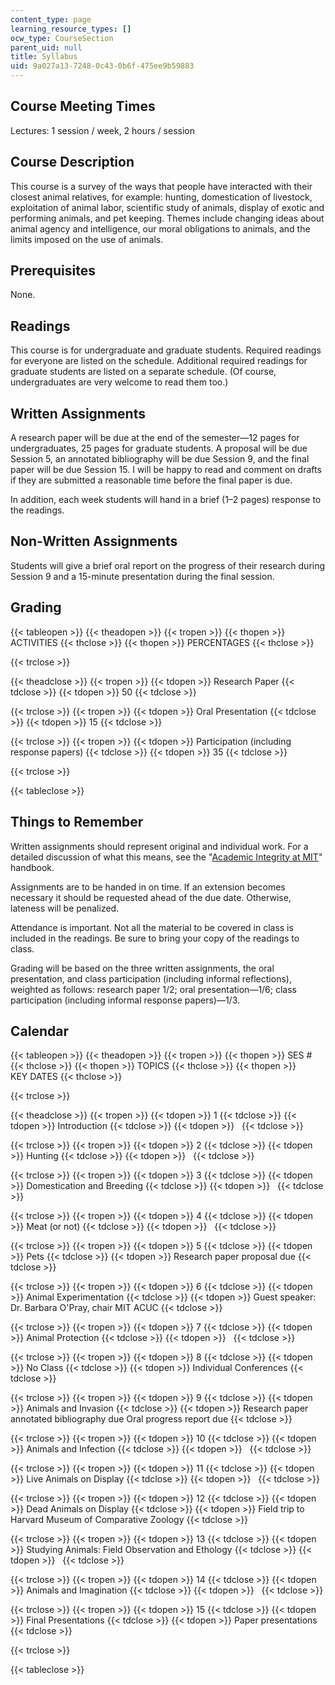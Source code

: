 ```yaml
---
content_type: page
learning_resource_types: []
ocw_type: CourseSection
parent_uid: null
title: Syllabus
uid: 9a027a13-7248-0c43-0b6f-475ee9b59883
---
```


Course Meeting Times
--------------------

Lectures: 1 session / week, 2 hours / session

Course Description
------------------

This course is a survey of the ways that people have interacted with their closest animal relatives, for example: hunting, domestication of livestock, exploitation of animal labor, scientific study of animals, display of exotic and performing animals, and pet keeping. Themes include changing ideas about animal agency and intelligence, our moral obligations to animals, and the limits imposed on the use of animals.

Prerequisites
-------------

None.

Readings
--------

This course is for undergraduate and graduate students. Required readings for everyone are listed on the schedule. Additional required readings for graduate students are listed on a separate schedule. (Of course, undergraduates are very welcome to read them too.)

Written Assignments
-------------------

A research paper will be due at the end of the semester—12 pages for undergraduates, 25 pages for graduate students. A proposal will be due Session 5, an annotated bibliography will be due Session 9, and the final paper will be due Session 15. I will be happy to read and comment on drafts if they are submitted a reasonable time before the final paper is due.

In addition, each week students will hand in a brief (1–2 pages) response to the readings.

Non-Written Assignments
-----------------------

Students will give a brief oral report on the progress of their research during Session 9 and a 15-minute presentation during the final session.

Grading
-------

{{< tableopen >}}
{{< theadopen >}}
{{< tropen >}}
{{< thopen >}}
ACTIVITIES
{{< thclose >}}
{{< thopen >}}
PERCENTAGES
{{< thclose >}}

{{< trclose >}}

{{< theadclose >}}
{{< tropen >}}
{{< tdopen >}}
Research Paper
{{< tdclose >}}
{{< tdopen >}}
50
{{< tdclose >}}

{{< trclose >}}
{{< tropen >}}
{{< tdopen >}}
Oral Presentation
{{< tdclose >}}
{{< tdopen >}}
15
{{< tdclose >}}

{{< trclose >}}
{{< tropen >}}
{{< tdopen >}}
Participation (including response papers)
{{< tdclose >}}
{{< tdopen >}}
35
{{< tdclose >}}

{{< trclose >}}

{{< tableclose >}}

Things to Remember
------------------

Written assignments should represent original and individual work. For a detailed discussion of what this means, see the "[Academic Integrity at MIT](http://web.mit.edu/academicintegrity/)" handbook. 

Assignments are to be handed in on time. If an extension becomes necessary it should be requested ahead of the due date. Otherwise, lateness will be penalized.

Attendance is important. Not all the material to be covered in class is included in the readings. Be sure to bring your copy of the readings to class.

Grading will be based on the three written assignments, the oral presentation, and class participation (including informal reflections), weighted as follows: research paper 1/2; oral presentation—1/6; class participation (including informal response papers)—1/3.

Calendar
--------

{{< tableopen >}}
{{< theadopen >}}
{{< tropen >}}
{{< thopen >}}
SES #
{{< thclose >}}
{{< thopen >}}
TOPICS
{{< thclose >}}
{{< thopen >}}
KEY DATES
{{< thclose >}}

{{< trclose >}}

{{< theadclose >}}
{{< tropen >}}
{{< tdopen >}}
1
{{< tdclose >}}
{{< tdopen >}}
Introduction
{{< tdclose >}}
{{< tdopen >}}
 
{{< tdclose >}}

{{< trclose >}}
{{< tropen >}}
{{< tdopen >}}
2
{{< tdclose >}}
{{< tdopen >}}
Hunting
{{< tdclose >}}
{{< tdopen >}}
 
{{< tdclose >}}

{{< trclose >}}
{{< tropen >}}
{{< tdopen >}}
3
{{< tdclose >}}
{{< tdopen >}}
Domestication and Breeding
{{< tdclose >}}
{{< tdopen >}}
 
{{< tdclose >}}

{{< trclose >}}
{{< tropen >}}
{{< tdopen >}}
4
{{< tdclose >}}
{{< tdopen >}}
Meat (or not)
{{< tdclose >}}
{{< tdopen >}}
 
{{< tdclose >}}

{{< trclose >}}
{{< tropen >}}
{{< tdopen >}}
5
{{< tdclose >}}
{{< tdopen >}}
Pets
{{< tdclose >}}
{{< tdopen >}}
Research paper proposal due
{{< tdclose >}}

{{< trclose >}}
{{< tropen >}}
{{< tdopen >}}
6
{{< tdclose >}}
{{< tdopen >}}
Animal Experimentation
{{< tdclose >}}
{{< tdopen >}}
Guest speaker: Dr. Barbara O'Pray, chair MIT ACUC
{{< tdclose >}}

{{< trclose >}}
{{< tropen >}}
{{< tdopen >}}
7
{{< tdclose >}}
{{< tdopen >}}
Animal Protection
{{< tdclose >}}
{{< tdopen >}}
 
{{< tdclose >}}

{{< trclose >}}
{{< tropen >}}
{{< tdopen >}}
8
{{< tdclose >}}
{{< tdopen >}}
No Class
{{< tdclose >}}
{{< tdopen >}}
Individual Conferences
{{< tdclose >}}

{{< trclose >}}
{{< tropen >}}
{{< tdopen >}}
9
{{< tdclose >}}
{{< tdopen >}}
Animals and Invasion
{{< tdclose >}}
{{< tdopen >}}
Research paper annotated bibliography due Oral progress report due
{{< tdclose >}}

{{< trclose >}}
{{< tropen >}}
{{< tdopen >}}
10
{{< tdclose >}}
{{< tdopen >}}
Animals and Infection
{{< tdclose >}}
{{< tdopen >}}
 
{{< tdclose >}}

{{< trclose >}}
{{< tropen >}}
{{< tdopen >}}
11
{{< tdclose >}}
{{< tdopen >}}
Live Animals on Display
{{< tdclose >}}
{{< tdopen >}}
 
{{< tdclose >}}

{{< trclose >}}
{{< tropen >}}
{{< tdopen >}}
12
{{< tdclose >}}
{{< tdopen >}}
Dead Animals on Display
{{< tdclose >}}
{{< tdopen >}}
Field trip to Harvard Museum of Comparative Zoology
{{< tdclose >}}

{{< trclose >}}
{{< tropen >}}
{{< tdopen >}}
13
{{< tdclose >}}
{{< tdopen >}}
Studying Animals: Field Observation and Ethology
{{< tdclose >}}
{{< tdopen >}}
 
{{< tdclose >}}

{{< trclose >}}
{{< tropen >}}
{{< tdopen >}}
14
{{< tdclose >}}
{{< tdopen >}}
Animals and Imagination
{{< tdclose >}}
{{< tdopen >}}
 
{{< tdclose >}}

{{< trclose >}}
{{< tropen >}}
{{< tdopen >}}
15
{{< tdclose >}}
{{< tdopen >}}
Final Presentations
{{< tdclose >}}
{{< tdopen >}}
Paper presentations
{{< tdclose >}}

{{< trclose >}}

{{< tableclose >}}